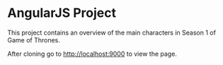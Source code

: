 AngularJS Project
=======

This project contains an overview of the main characters in Season 1 of Game of Thrones.

After cloning go to [http://localhost:9000](http://localhost:9000) to view the page.

